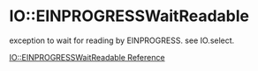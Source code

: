 # IO::EINPROGRESSWaitReadable

exception to wait for reading by EINPROGRESS. see IO.select.


[IO::EINPROGRESSWaitReadable Reference](https://ruby-doc.org/core-2.6/IO/EINPROGRESSWaitReadable.html)